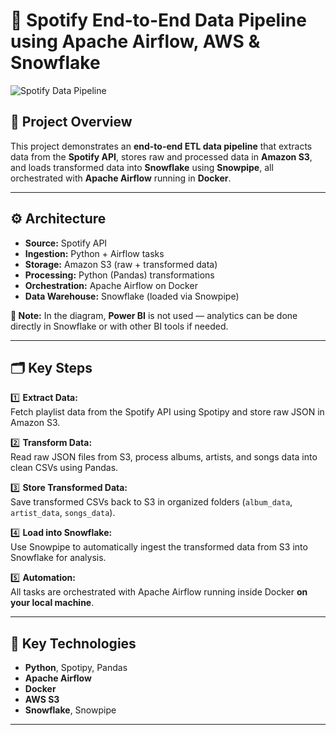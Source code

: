 # 🎵 Spotify End-to-End Data Pipeline using Apache Airflow, AWS & Snowflake

![Spotify Data Pipeline](./Spotify%20End-To-End%20Data%20Pipeline%20Project%20using%20airfleo.jpg)

## 📌 Project Overview

This project demonstrates an **end-to-end ETL data pipeline** that extracts data from the **Spotify API**, stores raw and processed data in **Amazon S3**, and loads transformed data into **Snowflake** using **Snowpipe**, all orchestrated with **Apache Airflow** running in **Docker**.

---

## ⚙️ **Architecture**

- **Source:** Spotify API  
- **Ingestion:** Python + Airflow tasks  
- **Storage:** Amazon S3 (raw + transformed data)  
- **Processing:** Python (Pandas) transformations  
- **Orchestration:** Apache Airflow on Docker  
- **Data Warehouse:** Snowflake (loaded via Snowpipe)

**🔗 Note:** In the diagram, **Power BI** is not used — analytics can be done directly in Snowflake or with other BI tools if needed.

---

## 🗂️ **Key Steps**

1️⃣ **Extract Data:**  
Fetch playlist data from the Spotify API using Spotipy and store raw JSON in Amazon S3.

2️⃣ **Transform Data:**  
Read raw JSON files from S3, process albums, artists, and songs data into clean CSVs using Pandas.

3️⃣ **Store Transformed Data:**  
Save transformed CSVs back to S3 in organized folders (`album_data`, `artist_data`, `songs_data`).

4️⃣ **Load into Snowflake:**  
Use Snowpipe to automatically ingest the transformed data from S3 into Snowflake for analysis.

5️⃣ **Automation:**  
All tasks are orchestrated with Apache Airflow running inside Docker **on your local machine**.

---

## 🐍 **Key Technologies**

- **Python**, Spotipy, Pandas
- **Apache Airflow**
- **Docker**
- **AWS S3**
- **Snowflake**, Snowpipe

---

